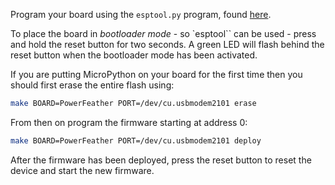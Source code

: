 Program your board using the `esptool.py` program, found
[here](https://github.com/espressif/esptool).

To place the board in _bootloader mode_ - so `esptool`` can be used - press and
hold the reset button for two seconds. A green LED will flash behind the reset
button when the bootloader mode has been activated.

If you are putting MicroPython on your board for the first time then you should
first erase the entire flash using:

```bash
make BOARD=PowerFeather PORT=/dev/cu.usbmodem2101 erase
```

From then on program the firmware starting at address 0:

```bash
make BOARD=PowerFeather PORT=/dev/cu.usbmodem2101 deploy
```

After the firmware has been deployed, press the reset button to reset the device
and start the new firmware.
